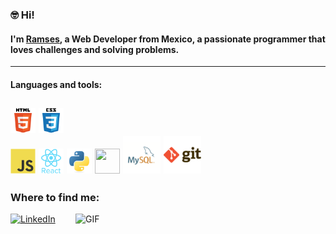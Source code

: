 ### :nerd_face: Hi!
#### I'm [Ramses](https://github.com/ramses-code), a Web Developer from Mexico, a passionate programmer that loves challenges and solving problems.
-----
#### Languages and tools:

<code><a href="https://www.w3schools.com/html/"><img src="https://raw.githubusercontent.com/devicons/devicon/master/icons/html5/html5-original-wordmark.svg" alt="html5" width="40" height="40"/></a></code>
<code><a href="https://www.w3schools.com/css/"><img src="https://raw.githubusercontent.com/devicons/devicon/master/icons/css3/css3-original-wordmark.svg" alt="css3" width="40" height="40"/></a></code>
<code><a href="https://developer.mozilla.org/en-US/docs/Web/JavaScript">
<img src="https://raw.githubusercontent.com/devicons/devicon/master/icons/javascript/javascript-original.svg" alt="javascript" width="40" height="40"/></a></code>
<code><a href="https://reactjs.org/"><img src="https://raw.githubusercontent.com/devicons/devicon/master/icons/react/react-original-wordmark.svg" alt="react" width="40" height="40"/></a></code>
<code><a href="https://docs.python.org/3/"><img src="https://raw.githubusercontent.com/devicons/devicon/master/icons/python/python-original.svg" alt="python" width="40" height="40"/></a></code>
<code><a href="https://flask.palletsprojects.com/en/2.2.x/"><img src="https://user-images.githubusercontent.com/91999610/182991095-2214b18b-b88d-458f-a8d5-d99d948568d6.svg" width="40" height="40"></a></code>
<code><a href="https://dev.mysql.com/"><img height="60" src="https://raw.githubusercontent.com/github/explore/80688e429a7d4ef2fca1e82350fe8e3517d3494d/topics/mysql/mysql.png"></a></code>
<code><a href="https://git-scm.com/"><img height="60" src="https://raw.githubusercontent.com/github/explore/80688e429a7d4ef2fca1e82350fe8e3517d3494d/topics/git/git.png"></a></code>
-----
### Where to find me:
<a href="https://www.linkedin.com/in/ramses-cevallos/"><img alt="LinkedIn" src="https://img.shields.io/badge/linkedin-%230077B5.svg?&style=for-the-badge&logo=linkedin&logoColor=white" /></a> 
<img align="right" alt="GIF" src="https://user-images.githubusercontent.com/91999610/182999057-ed700b5c-3650-43fc-98de-0219445a5877.gif" width="400"       height="320" />



